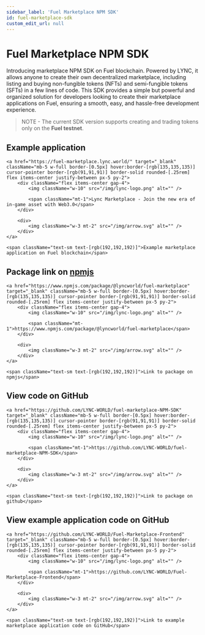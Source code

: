 ```yaml
---
sidebar_label: 'Fuel Marketplace NPM SDK'
id: fuel-marketplace-sdk
custom_edit_url: null
---
```

# Fuel Marketplace NPM SDK

Introducing marketplace NPM SDK on Fuel blockchain. Powered by LYNC, it allows anyone to create their own decentralized marketplace, including listing and buying non-fungible tokens (NFTs) and semi-fungible tokens (SFTs) in a few lines of code. This SDK provides a simple but powerful and organized solution for developers looking to create their marketplace applications on Fuel, ensuring a smooth, easy, and hassle-free development experience.

>NOTE - The current SDK version supports creating and trading tokens only on the **Fuel testnet**.

## Example application
<div className="flex items-center flex-col mb-5">

    <a href="https://fuel-marketplace.lync.world/" target="_blank" className="mb-5 w-full border-[0.5px] hover:border-[rgb(135,135,135)] cursor-pointer border-[rgb(91,91,91)] border-solid rounded-[.25rem] flex items-center justify-between px-5 py-2">
        <div className="flex items-center gap-4">
            <img className="w-10" src="/img/lync-logo.png" alt="" />

            <span className="mt-1">Lync Marketplace - Join the new era of in-game asset with Web3.0</span>
        </div>

        <div>
            <img className="w-3 mt-2" src="/img/arrow.svg" alt="" />
        </div>
    </a>

    <span className="text-sm text-[rgb(192,192,192)]">Example marketplace application on Fuel blockchain</span>

</div>

## Package link on [npmjs](https://www.npmjs.com/)
<div className="flex items-center flex-col mb-5">

    <a href="https://www.npmjs.com/package/@lyncworld/fuel-marketplace" target="_blank" className="mb-5 w-full border-[0.5px] hover:border-[rgb(135,135,135)] cursor-pointer border-[rgb(91,91,91)] border-solid rounded-[.25rem] flex items-center justify-between px-5 py-2">
        <div className="flex items-center gap-4">
            <img className="w-10" src="/img/lync-logo.png" alt="" />

            <span className="mt-1">https://www.npmjs.com/package/@lyncworld/fuel-marketplace</span>
        </div>

        <div>
            <img className="w-3 mt-2" src="/img/arrow.svg" alt="" />
        </div>
    </a>

    <span className="text-sm text-[rgb(192,192,192)]">Link to package on npmjs</span>

</div>

## View code on GitHub
<div className="flex items-center flex-col mb-5">

    <a href="https://github.com/LYNC-WORLD/fuel-marketplace-NPM-SDK" target="_blank" className="mb-5 w-full border-[0.5px] hover:border-[rgb(135,135,135)] cursor-pointer border-[rgb(91,91,91)] border-solid rounded-[.25rem] flex items-center justify-between px-5 py-2">
        <div className="flex items-center gap-4">
            <img className="w-10" src="/img/lync-logo.png" alt="" />

            <span className="mt-1">https://github.com/LYNC-WORLD/fuel-marketplace-NPM-SDK</span>
        </div>

        <div>
            <img className="w-3 mt-2" src="/img/arrow.svg" alt="" />
        </div>
    </a>

    <span className="text-sm text-[rgb(192,192,192)]">Link to package on github</span>

</div>


## View example application code on GitHub
<div className="flex items-center flex-col mb-5">

    <a href="https://github.com/LYNC-WORLD/Fuel-Marketplace-Frontend" target="_blank" className="mb-5 w-full border-[0.5px] hover:border-[rgb(135,135,135)] cursor-pointer border-[rgb(91,91,91)] border-solid rounded-[.25rem] flex items-center justify-between px-5 py-2">
        <div className="flex items-center gap-4">
            <img className="w-10" src="/img/lync-logo.png" alt="" />

            <span className="mt-1">https://github.com/LYNC-WORLD/Fuel-Marketplace-Frontend</span>
        </div>

        <div>
            <img className="w-3 mt-2" src="/img/arrow.svg" alt="" />
        </div>
    </a>

    <span className="text-sm text-[rgb(192,192,192)]">Link to example marketplace application code on GitHub</span>

</div>